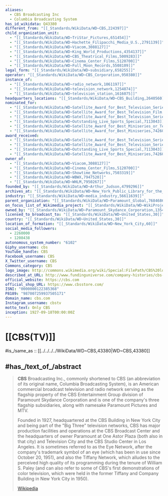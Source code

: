 ```yaml
---
aliases:
  - CBS Broadcasting Inc
  - Columbia Broadcasting System
has_id_wikidata: Q43380
different_from: "[[_Standards/WikiData/WD~CBS,224397]]"
child_organization_unit:
  - "[[_Standards/WikiData/WD~TriStar_Pictures,651454]]"
  - "[[_Standards/WikiData/WD~Hachette_Filipacchi_Media_U.S.,2791139]]"
  - "[[_Standards/WikiData/WD~Viacom,3088127]]"
  - "[[_Standards/WikiData/WD~King_World_Productions,4354137]]"
  - "[[_Standards/WikiData/WD~CBS_Theatrical_Films,5009283]]"
  - "[[_Standards/WikiData/WD~Cinema_Center_Films,5120700]]"
  - "[[_Standards/WikiData/WD~Full_Moon_Records,5508109]]"
legal_form: "[[_Standards/WikiData/WD~subsidiary,658255]]"
operator: "[[_Standards/WikiData/WD~CBS_Corporation,950380]]"
instance_of:
  - "[[_Standards/WikiData/WD~radio_network,1061197]]"
  - "[[_Standards/WikiData/WD~television_network,1254874]]"
  - "[[_Standards/WikiData/WD~television_station,1616075]]"
headquarters_locations: "[[_Standards/WikiData/WD~CBS_Building,2640560]]"
nominated_for:
  - "[[_Standards/WikiData/WD~Satellite_Award_for_Best_Television_Series_Drama,3025728]]"
  - "[[_Standards/WikiData/WD~Satellite_Award_for_Best_Television_Film,3473886]]"
  - "[[_Standards/WikiData/WD~Satellite_Award_for_Best_Television_Series_Musical_or_Comedy,3473891]]"
  - "[[_Standards/WikiData/WD~Outstanding_Live_Sports_Special,7113043]]"
  - "[[_Standards/WikiData/WD~Satellite_Award_for_Best_Miniseries_or_Television_Film,7426018]]"
  - "[[_Standards/WikiData/WD~Satellite_Award_for_Best_Miniseries,7426020]]"
award_received:
  - "[[_Standards/WikiData/WD~Satellite_Award_for_Best_Television_Series_Drama,3025728]]"
  - "[[_Standards/WikiData/WD~Satellite_Award_for_Best_Television_Series_Musical_or_Comedy,3473891]]"
  - "[[_Standards/WikiData/WD~Outstanding_Live_Sports_Special,7113043]]"
  - "[[_Standards/WikiData/WD~Satellite_Award_for_Best_Miniseries,7426020]]"
owner_of:
  - "[[_Standards/WikiData/WD~Viacom,3088127]]"
  - "[[_Standards/WikiData/WD~Cinema_Center_Films,5120700]]"
  - "[[_Standards/WikiData/WD~Showtime_Networks,7503319]]"
  - "[[_Standards/WikiData/WD~WBWX,7947520]]"
  - "[[_Standards/WikiData/WD~WHLM,7950267]]"
founded_by: "[[_Standards/WikiData/WD~Arthur_Judson,4799296]]"
archives_at: "[[_Standards/WikiData/WD~New_York_Public_Library_for_the_Performing_Arts,7013890]]"
industry: "[[_Standards/WikiData/WD~media_industry,56611639]]"
parent_organization: "[[_Standards/WikiData/WD~Paramount_Global,76846862]]"
on_focus_list_of_Wikimedia_project: "[[_Standards/WikiData/WD~WikiProject_New_York_Public_Library,121437821]]"
owned_by: "[[_Standards/WikiData/WD~Paramount_Skydance_Corporation,135485147]]"
licensed_to_broadcast_to: "[[_Standards/WikiData/WD~United_States,30]]"
country: "[[_Standards/WikiData/WD~United_States,30]]"
location_of_formation: "[[_Standards/WikiData/WD~New_York_City,60]]"
social_media_followers:
  - 2260000
  - 1208438
autonomous_system_number: "6102"
Giphy_username: cbs
YouTube_handle: CBS
Facebook_username: CBS
X_Twitter_username: CBS
Commons_category: CBS
logo_image: http://commons.wikimedia.org/wiki/Special:FilePath/CBS%20logo%20%282020%29.svg
described_at_URL: http://www.fundinguniverse.com/company-histories/cbs-television-network-history/
official_website: https://cbs.com
official_shop_URL: https://www.cbsstore.com/
ISNI: "0000000122385368"
P8189: "987007259937505171"
domain_name: cbs.com
Instagram_username: cbstv
motto_text: Only CBS
inception: 1927-09-18T00:00:00Z
---
```


# [[CBS(TV)]] 

#is_/same_as  :: [[../../../../WikiData/WD~CBS,43380|WD~CBS,43380]] 

## #has_/text_of_/abstract 

> **CBS** Broadcasting Inc., commonly shortened to CBS 
> (an abbreviation of its original name, Columbia Broadcasting System), 
> is an American commercial broadcast television and radio network 
> serving as the flagship property of the CBS Entertainment Group 
> division of Paramount Skydance Corporation 
> and is one of the company's three flagship subsidiaries, 
> along with namesake Paramount Pictures and MTV.
>
> Founded in 1927, headquartered at the CBS Building in New York City 
> and being part of the "Big Three" television networks, 
> CBS has major production facilities and operations at the CBS Broadcast Center 
> and the headquarters of owner Paramount at One Astor Plaza (both also in that city) 
> and Television City and the CBS Studio Center in Los Angeles. It is sometimes referred to as the Eye Network, after the company's trademark symbol of an eye (which has been in use since October 20, 1951), and also the Tiffany Network, which alludes to the perceived high quality of its programming during the tenure of William S. Paley (and can also refer to some of CBS's first demonstrations of color television, which were held in the former Tiffany and Company Building in New York City in 1950).
>
> [Wikipedia](https://en.wikipedia.org/wiki/CBS) 

